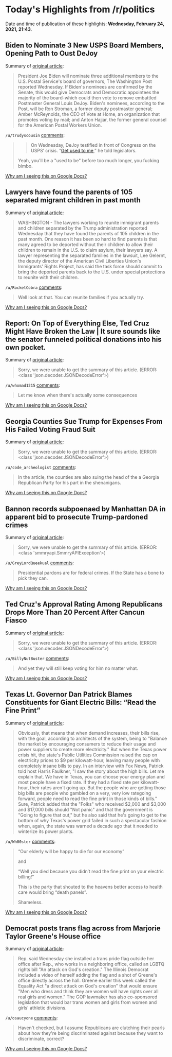 # Today's Highlights from /r/politics

Date and time of publication of these highlights: **Wednesday, February 24, 2021, 21:43**.

## Biden to Nominate 3 New USPS Board Members, Opening Path to Oust DeJoy

Summary of [original article](https://www.thedailybeast.com/biden-to-nominate-three-new-usps-board-members-opening-path-to-oust-postmaster-general-louis-dejoy):

> President Joe Biden will nominate three additional members to the U.S. Postal Service's board of governors, The Washington Post reported Wednesday. If Biden's nominees are confirmed by the Senate, this would give Democrats and Democratic appointees the majority of the board-which could then vote to remove embattled Postmaster General Louis DeJoy. Biden's nominees, according to the Post, will be Ron Stroman, a former deputy postmaster general; Amber McReynolds, the CEO of Vote at Home, an organization that promotes voting by mail; and Anton Hajjar, the former general counsel for the American Postal Workers Union.

`/u/trudyscousin` [comments](https://www.reddit.com/r/politics/comments/lrqllg/biden_to_nominate_3_new_usps_board_members/):

> >On Wednesday, DeJoy testified in front of Congress on the USPS’ crisis. “[Get used to me](https://www.politico.com/news/2021/02/24/usps-dejoy-congress-471362),” he told legislators.
> 
> Yeah, you'll be a "used to be" before too much longer, you fucking bimbo.

[Why am I seeing this on Google Docs?](https://docs.google.com/document/d/1Dc6We63vOXIZsc0op-Bt4abqkYjXzOigalQqFxmvvbM/edit?usp=sharing)

## Lawyers have found the parents of 105 separated migrant children in past month

Summary of [original article](https://www.nbcnews.com/politics/immigration/lawyers-have-found-parents-105-separated-migrant-children-past-month-n1258791):

> WASHINGTON - The lawyers working to reunite immigrant parents and children separated by the Trump administration reported Wednesday that they have found the parents of 105 children in the past month. One reason it has been so hard to find parents is that many agreed to be deported without their children to allow their children to remain in the U.S. to claim asylum, their lawyers say. A lawyer representing the separated families in the lawsuit, Lee Gelernt, the deputy director of the American Civil Liberties Union's Immigrants' Rights Project, has said the task force should commit to bring the deported parents back to the U.S. under special protections to reunite with their children.

`/u/RocketCobra` [comments](https://www.reddit.com/r/politics/comments/lruw3d/lawyers_have_found_the_parents_of_105_separated/):

> Well look at that. You can reunite families if you actually try.

[Why am I seeing this on Google Docs?](https://docs.google.com/document/d/1Dc6We63vOXIZsc0op-Bt4abqkYjXzOigalQqFxmvvbM/edit?usp=sharing)

## Report: On Top of Everything Else, Ted Cruz Might Have Broken the Law | It sure sounds like the senator funneled political donations into his own pocket.

Summary of [original article](https://www.vanityfair.com/news/2021/02/ted-cruz-book-kickbacks):

> Sorry, we were unable to get the summary of this article. (ERROR: <class 'json.decoder.JSONDecodeError'>)

`/u/whomad1215` [comments](https://www.reddit.com/r/politics/comments/lrp5y2/report_on_top_of_everything_else_ted_cruz_might/):

> Let me know when there's actually some consequences

[Why am I seeing this on Google Docs?](https://docs.google.com/document/d/1Dc6We63vOXIZsc0op-Bt4abqkYjXzOigalQqFxmvvbM/edit?usp=sharing)

## Georgia Counties Sue Trump for Expenses From His Failed Voting Fraud Suit

Summary of [original article](https://www.courthousenews.com/georgia-counties-sue-trump-for-expenses-from-his-failed-voting-fraud-suit/):

> Sorry, we were unable to get the summary of this article. (ERROR: <class 'json.decoder.JSONDecodeError'>)

`/u/code_archeologist` [comments](https://www.reddit.com/r/politics/comments/lrs4cn/georgia_counties_sue_trump_for_expenses_from_his/):

> In the article, the counties are also suing the head of the a Georgia Republican Party for his part in the shenanigans.

[Why am I seeing this on Google Docs?](https://docs.google.com/document/d/1Dc6We63vOXIZsc0op-Bt4abqkYjXzOigalQqFxmvvbM/edit?usp=sharing)

## Bannon records subpoenaed by Manhattan DA in apparent bid to prosecute Trump-pardoned crimes

Summary of [original article](https://www.nydailynews.com/news/politics/ny-steve-bannon-manhattan-da-trump-pardon-20210224-lb2ovg243bcbxfubszinrsgc5y-story.html):

> Sorry, we were unable to get the summary of this article. (ERROR: <class 'smmryapi.SmmryAPIException'>)

`/u/GreyLordQueekual` [comments](https://www.reddit.com/r/politics/comments/lrscae/bannon_records_subpoenaed_by_manhattan_da_in/):

> Presidential pardons are for federal crimes. If the State has a bone to pick they can.

[Why am I seeing this on Google Docs?](https://docs.google.com/document/d/1Dc6We63vOXIZsc0op-Bt4abqkYjXzOigalQqFxmvvbM/edit?usp=sharing)

## Ted Cruz's Approval Rating Among Republicans Drops More Than 20 Percent After Cancun Fiasco

Summary of [original article](https://www.newsweek.com/ted-cruzs-approval-rating-among-republicans-drops-more-20-percent-after-cancun-fiasco-1571764):

> Sorry, we were unable to get the summary of this article. (ERROR: <class 'json.decoder.JSONDecodeError'>)

`/u/BillyNutBuster` [comments](https://www.reddit.com/r/politics/comments/lrkzw5/ted_cruzs_approval_rating_among_republicans_drops/):

> And yet they will still keep voting for him no matter what.

[Why am I seeing this on Google Docs?](https://docs.google.com/document/d/1Dc6We63vOXIZsc0op-Bt4abqkYjXzOigalQqFxmvvbM/edit?usp=sharing)

## Texas Lt. Governor Dan Patrick Blames Constituents for Giant Electric Bills: “Read the Fine Print”

Summary of [original article](https://www.vanityfair.com/news/2021/02/dan-patrick-texas-electricity-bills):

> Obviously, that means that when demand increases, their bills rise, with the goal, according to architects of the system, being to "Balance the market by encouraging consumers to reduce their usage and power suppliers to create more electricity." But when the Texas power crisis hit, the state's Public Utilities Commission raised the cap on electricity prices to $9 per kilowatt-hour, leaving many people with completely insane bills to pay. In an interview with Fox News, Patrick told host Harris Faulkner, "I saw the story about the high bills. Let me explain that. We have in Texas, you can choose your energy plan and most people have a fixed rate. If they had a fixed rate per kilowatt-hour, their rates aren't going up. But the people who are getting those big bills are people who gambled on a very, very low rategoing forward, people need to read the fine print in those kinds of bills." Sure, Patrick added that the "Folks" who received $2,000 and $3,000 and $17,000 bills should "Not panic" and that the government is "Going to figure that out," but he also said that he's going to get to the bottom of why Texas's power grid failed in such a spectacular fashion when, again, the state was warned a decade ago that it needed to winterize its power plants.

`/u/Wh00ster` [comments](https://www.reddit.com/r/politics/comments/lrs5lu/texas_lt_governor_dan_patrick_blames_constituents/):

> “Our elderly will be happy to die for our economy”
> 
> and
> 
> “Well you died because you didn’t read the fine print on your electric billing!”
> 
> This is the party that shouted to the heavens better access to health care would bring “death panels”. 
> 
> Shameless.

[Why am I seeing this on Google Docs?](https://docs.google.com/document/d/1Dc6We63vOXIZsc0op-Bt4abqkYjXzOigalQqFxmvvbM/edit?usp=sharing)

## Democrat posts trans flag across from Marjorie Taylor Greene's House office

Summary of [original article](https://thehill.com/homenews/house/540375-marjorie-taylor-greenes-house-office-neighbor-posts-trans-flag-outside-door):

> Rep. said Wednesday she installed a trans pride flag outside her office after Rep., who works in a neighboring office, called an LGBTQ rights bill "An attack on God's creation." The Illinois Democrat included a video of herself adding the flag and a shot of Greene's office directly across the hall. Greene earlier this week called the Equality Act "a direct attack on God's creation" that would ensure "Men who dress and think they are women will have rights over all real girls and women." The GOP lawmaker has also co-sponsored legislation that would bar trans women and girls from women and girls' athletic divisions.

`/u/osaucyone` [comments](https://www.reddit.com/r/politics/comments/lrnrja/democrat_posts_trans_flag_across_from_marjorie/):

> Haven't checked, but I assume Republicans are clutching their pearls about how they're being discriminated against because they want to discriminate, correct?

[Why am I seeing this on Google Docs?](https://docs.google.com/document/d/1Dc6We63vOXIZsc0op-Bt4abqkYjXzOigalQqFxmvvbM/edit?usp=sharing)


